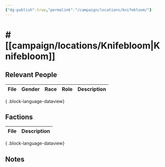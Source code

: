 ```yaml
---
{"dg-publish":true,"permalink":"/campaign/locations/knifebloom/"}
---
```


# # [[campaign/locations/Knifebloom\|Knifebloom]]


## Relevant People
| File | Gender | Race | Role | Description |
| ---- | ------ | ---- | ---- | ----------- |

{ .block-language-dataview}

## Factions
| File | Description |
| ---- | ----------- |

{ .block-language-dataview}

## Notes
